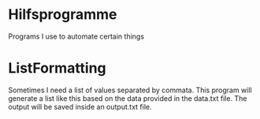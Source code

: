 # Hilfsprogramme
Programs I use to automate certain things

# ListFormatting
Sometimes I need a list of values separated by commata.
This program will generate a list like this based on the data provided in the data.txt file.
The output will be saved inside an output.txt file.